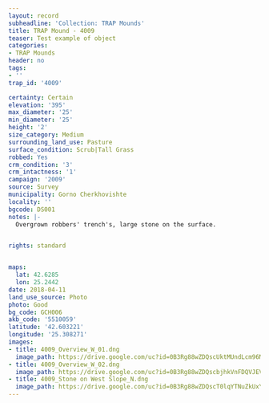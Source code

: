 ```yaml
---
layout: record
subheadline: 'Collection: TRAP Mounds'
title: TRAP Mound - 4009
teaser: Test example of object
categories:
- TRAP Mounds
header: no
tags:
- ''
trap_id: '4009'

certainty: Certain
elevation: '395'
max_diameter: '25'
min_diameter: '25'
height: '2'
size_category: Medium
surrounding_land_use: Pasture
surface_condition: Scrub|Tall Grass
robbed: Yes
crm_condition: '3'
crm_intactness: '1'
campaign: '2009'
source: Survey
municipality: Gorno Cherkhovishte
locality: ''
bgcode: DS001
notes: |-
  Overgrown robbers' trench's, large stone on the surface.


rights: standard


maps:
  lat: 42.6285
  lon: 25.2442
date: 2018-04-11
land_use_source: Photo
photo: Good
bg_code: GCH006
akb_code: '5510059'
latitude: '42.603221'
longitude: '25.308271'
images:
- title: 4009_Overview_W_01.dng
  image_path: https://drive.google.com/uc?id=0B3Rg88wZDQscUktMUndLcm96MUE
- title: 4009_Overview_W_02.dng
  image_path: https://drive.google.com/uc?id=0B3Rg88wZDQscbjhkVnFDQVJEVlU
- title: 4009_Stone on West Slope_N.dng
  image_path: https://drive.google.com/uc?id=0B3Rg88wZDQscT0lqYTNuZkUxY1k
---
```

